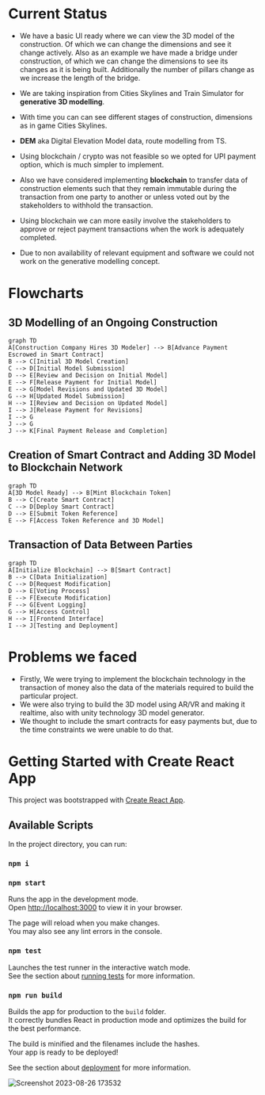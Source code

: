 # Current Status 
- We have a basic UI ready where we can view the 3D model of the construction. Of which we can change the dimensions and see it change actively. Also as an example we have made a bridge under construction, of which we can change the dimensions to see its changes as it is being built. Additionally the number of pillars change as we increase the length of the bridge.

- We are taking inspiration from Cities Skylines and Train Simulator for **generative 3D modelling**.

- With time you can can see different stages of construction, dimensions as in game Cities Skylines.

- **DEM** aka Digital Elevation Model data, route modelling from TS.

- Using blockchain / crypto was not feasible so we opted for UPI payment option, which is much simpler to implement.

- Also we have considered implementing **blockchain** to transfer data of construction elements such that they remain immutable during the transaction from one party to another or unless voted out by the stakeholders to withhold the transaction.

- Using blockchain we can more easily involve the stakeholders to approve or reject payment transactions when the work is adequately completed.

- Due to non availability of relevant equipment and software we could not work on the generative modelling concept.


# Flowcharts
## 3D Modelling of an Ongoing Construction
```mermaid
graph TD
A[Construction Company Hires 3D Modeler] --> B[Advance Payment Escrowed in Smart Contract]
B --> C[Initial 3D Model Creation]
C --> D[Initial Model Submission]
D --> E[Review and Decision on Initial Model]
E --> F[Release Payment for Initial Model]
E --> G[Model Revisions and Updated 3D Model]
G --> H[Updated Model Submission]
H --> I[Review and Decision on Updated Model]
I --> J[Release Payment for Revisions]
I --> G
J --> G
J --> K[Final Payment Release and Completion]
```

## Creation of Smart Contract and Adding 3D Model to Blockchain Network
```mermaid
graph TD
A[3D Model Ready] --> B[Mint Blockchain Token]
B --> C[Create Smart Contract]
C --> D[Deploy Smart Contract]
D --> E[Submit Token Reference]
E --> F[Access Token Reference and 3D Model]
```

## Transaction of Data Between Parties
```mermaid
graph TD
A[Initialize Blockchain] --> B[Smart Contract]
B --> C[Data Initialization]
C --> D[Request Modification]
D --> E[Voting Process]
E --> F[Execute Modification]
F --> G[Event Logging]
G --> H[Access Control]
H --> I[Frontend Interface]
I --> J[Testing and Deployment]
```


# Problems we faced
- Firstly, We were trying to implement the blockchain technology in the transaction of money also the data of the materials required to build the particular project.
- We were also trying to build the 3D model using AR/VR and making it realtime, also with unity technology 3D model generator.
- We thought to include the smart contracts for easy payments but, due to the time constraints we were unable to do that.
      
# Getting Started with Create React App

This project was bootstrapped with [Create React App](https://github.com/facebook/create-react-app).

## Available Scripts

In the project directory, you can run:
### `npm i`
### `npm start`

Runs the app in the development mode.\
Open [http://localhost:3000](http://localhost:3000) to view it in your browser.

The page will reload when you make changes.\
You may also see any lint errors in the console.

### `npm test`

Launches the test runner in the interactive watch mode.\
See the section about [running tests](https://facebook.github.io/create-react-app/docs/running-tests) for more information.

### `npm run build`

Builds the app for production to the `build` folder.\
It correctly bundles React in production mode and optimizes the build for the best performance.

The build is minified and the filenames include the hashes.\
Your app is ready to be deployed!

See the section about [deployment](https://facebook.github.io/create-react-app/docs/deployment) for more information.

![Screenshot 2023-08-26 173532](https://github.com/Jhamtanidev/Techfour-hackout-23/assets/92734164/05f63928-c43f-4286-811b-76156dbcff9c)
